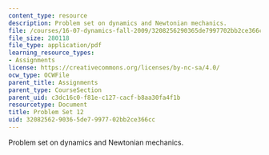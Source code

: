 ```yaml
---
content_type: resource
description: Problem set on dynamics and Newtonian mechanics.
file: /courses/16-07-dynamics-fall-2009/3208256290365de7997702bb2ce366cc_MIT16_07F09_hw12.pdf
file_size: 280118
file_type: application/pdf
learning_resource_types:
- Assignments
license: https://creativecommons.org/licenses/by-nc-sa/4.0/
ocw_type: OCWFile
parent_title: Assignments
parent_type: CourseSection
parent_uid: c3dc16c0-f81e-c127-cacf-b8aa30fa4f1b
resourcetype: Document
title: Problem Set 12
uid: 32082562-9036-5de7-9977-02bb2ce366cc
---
```

Problem set on dynamics and Newtonian mechanics.
